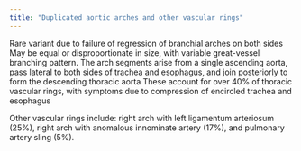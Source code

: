 ```yaml
---
title: "Duplicated aortic arches and other vascular rings"
---
```

Rare variant due to failure of regression of branchial arches on both sides
May be equal or disproportionate in size, with variable great-vessel branching pattern.
The arch segments arise from a single ascending aorta, pass lateral to both sides of trachea and esophagus, and join posteriorly to form the descending thoracic aorta
These account for over 40% of thoracic vascular rings, with symptoms due to compression of encircled trachea and esophagus

Other vascular rings include: right arch with left ligamentum arteriosum (25%), right arch with anomalous innominate artery (17%), and pulmonary artery sling (5%).


